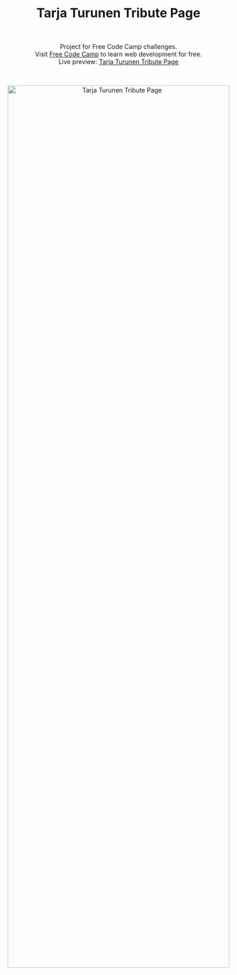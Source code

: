 <h1 align="center">Tarja Turunen Tribute Page</h1><br>
<p align="center">Project for Free Code Camp challenges.<br>
Visit <a href="https://www.freecodecamp.com">Free Code Camp</a> to learn web development for free.<br>
Live preview: <a href="https://themalni.github.io/Tarja-Turunen-Tribute-Page/">Tarja Turunen Tribute Page</a></p><br>
<p align="center">
<img src="https://cloud.githubusercontent.com/assets/12295765/21652724/3a0acd3e-d2ae-11e6-8c52-a0609ae28b13.png" width="500" height="1985" alt="Tarja Turunen Tribute Page">
</p>

